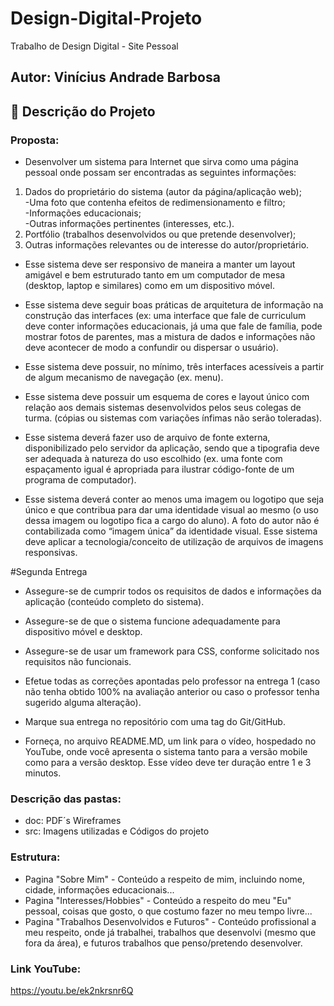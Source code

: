 # Design-Digital-Projeto
Trabalho de Design Digital - Site Pessoal
## Autor: Vinícius Andrade Barbosa


## :dart: Descrição do Projeto
### Proposta:
* Desenvolver  um  sistema  para  Internet  que  sirva  como  uma  página  pessoal  onde  possam  ser encontradas as seguintes informações:
 1. Dados do proprietário do sistema (autor da página/aplicação web);<br> 
  -Uma foto que contenha efeitos de redimensionamento e filtro;<br> 
  -Informações educacionais;<br>
  -Outras informações pertinentes (interesses, etc.). 
 2. Portfólio (trabalhos desenvolvidos ou que pretende desenvolver); 
 3. Outras informações relevantes ou de interesse do autor/proprietário.

* Esse sistema deve ser responsivo de maneira a manter um layout amigável e bem estruturado tanto em um computador de mesa (desktop, laptop e similares) como em um dispositivo móvel.<br>
* Esse  sistema  deve  seguir  boas  práticas  de  arquitetura  de  informação  na  construção  das interfaces (ex: uma interface que fale de curriculum deve conter informações educacionais, já uma que fale de família, pode mostrar fotos de parentes, mas a mistura de dados e informações não deve acontecer de modo a confundir ou dispersar o usuário).<br> 
* Esse sistema deve possuir, no mínimo, três interfaces acessíveis a partir de algum mecanismo de navegação (ex. menu).<br>

* Esse sistema deve possuir um esquema de cores e layout único com relação aos demais sistemas desenvolvidos  pelos  seus  colegas  de  turma.  (cópias ou sistemas com variações ínfimas não serão toleradas).<br>

* Esse  sistema  deverá  fazer  uso  de  arquivo  de  fonte  externa,  disponibilizado  pelo  servidor  da aplicação, sendo que a tipografia deve ser adequada à natureza do uso escolhido (ex. uma fonte com  espaçamento  igual  é  apropriada  para  ilustrar  código-fonte  de  um  programa  de computador).<br>

* Esse sistema deverá conter ao menos uma imagem ou logotipo que seja único e que contribua para  dar  uma  identidade  visual  ao  mesmo  (o  uso  dessa  imagem  ou  logotipo  fica  a  cargo  do aluno). A foto do autor não é contabilizada como “imagem única” da identidade visual. Esse  sistema  deve  aplicar  a  tecnologia/conceito  de utilização  de  arquivos  de  imagens responsivas.<br>

#Segunda Entrega
* Assegure-se de cumprir todos os requisitos de dados e informações da aplicação (conteúdo completo do sistema).<br>

* Assegure-se de que o sistema funcione adequadamente para dispositivo móvel e desktop.<br>

* Assegure-se de usar um framework para CSS, conforme solicitado nos requisitos não funcionais.<br>

* Efetue todas as correções apontadas pelo professor na entrega 1 (caso não tenha obtido 100% na avaliação anterior ou caso o professor tenha sugerido alguma alteração).<br>
* Marque sua entrega no repositório com uma tag do Git/GitHub.<br>

* Forneça, no arquivo README.MD, um link para o vídeo, hospedado no YouTube, onde você apresenta o sistema tanto para a versão mobile como para a versão desktop. Esse vídeo deve ter duração entre 1 e 3 minutos.<br>
 
### Descrição das pastas:

* doc: PDF´s Wireframes
* src: Imagens utilizadas e Códigos do projeto

### Estrutura:
* Pagina "Sobre Mim" - Conteúdo a respeito de mim, incluindo nome, cidade, informações educacionais...<br>
* Pagina "Interesses/Hobbies" - Conteúdo a respeito do meu "Eu" pessoal, coisas que gosto, o que costumo fazer no meu tempo livre...<br>
* Pagina "Trabalhos Desenvolvidos e Futuros" - Conteúdo profissional a meu respeito, onde já trabalhei, trabalhos que desenvolvi (mesmo que fora da área), e futuros trabalhos que penso/pretendo desenvolver.

### Link YouTube: 
https://youtu.be/ek2nkrsnr6Q

